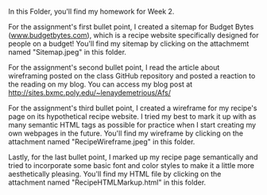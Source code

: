 In this Folder, you'll find my homework for Week 2. 

For the assignment's first bullet point, I created a sitemap for Budget Bytes (www.budgetbytes.com),
which is a recipe website specifically designed for people on a budget! You'll find my sitemap by
clicking on the attachmemt named "Sitemap.jpeg" in this folder. 

For the assignment's second bullet point, I read the article about wireframing posted on the class
GitHub repository and posted a reaction to the reading on my blog. You can access my blog post at
http://sites.bxmc.poly.edu/~lenaydemetrious/Afs/ 

For the assignment's third bullet point, I created a wireframe for my recipe's page on its
hypothetical recipe website. I tried my best to mark it up with as many semantic HTML tags
as possible for practice when I start creating my own webpages in the future. You'll find my
wireframe by clicking on the attachment named "RecipeWireframe.jpeg" in this folder.

Lastly, for the last bullet point, I marked up my recipe page semantically and tried to
incorporate some basic font and color styles to make it a little more aesthetically pleasing.
You'll find my HTML file by clicking on the attachment named "RecipeHTMLMarkup.html" in this folder.